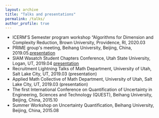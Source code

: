 ```yaml
---
layout: archive
title: "Talks and presentations"
permalink: /talks/
author_profile: true
---
```

* ICERM'S Semester program workshop “Algorithms for Dimension and Complexity Reduction, Brown University, Providence, RI, 2020.03
* PRIME group's meeting, Beihang University, Beijing, China, 2019.05.[presentation](http://zexinliu.github.io/files/talk.pdf)
* SIAM Wasatch Student Chapters Conference, Utah State University, Logan, UT, 2019.04 [presentation](https://sites.google.com/aggiemail.usu.edu/siamwasatchstudentconference/photos)
* Recruitment Lightning Talks of Math Department, University of Utah, Salt Lake City, UT, 2019.03 (presentation)
* Applied Math Collective of Math Department, University of Utah, Salt Lake City, UT, 2019.03 (presentation)
* The first International Conference on Quantification of Uncertainty in Engineering, Sciences and Technology (QUEST), Beihang University, Beijing, China, 2015.10
* Summer Workshop on Uncertainty Quantification, Beihang University, Beijing, China, 2015.08
